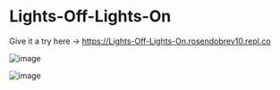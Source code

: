 # Lights-Off-Lights-On

Give it a try here -> https://Lights-Off-Lights-On.rosendobrev10.repl.co

![image](https://user-images.githubusercontent.com/104829819/192099896-cf532495-33ef-4715-b76a-8e99de3b1e16.png)

![image](https://user-images.githubusercontent.com/104829819/192099903-9db3e6ac-767f-423a-9d17-5ceb3baf44b7.png)

